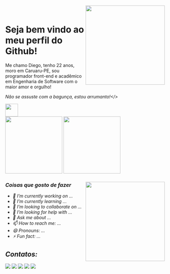 <div align="center">
  <img align="right" width="250px" style="margin-top:-20px" src="https://github.com/DiegoCiara/DiegoCiara/assets/114518504/e63320c1-8f47-4f25-b44d-a116e6083c22">
</div>
    
# Seja bem vindo ao meu perfil do Github!

Me chamo Diego, tenho 22 anos, moro em Caruaru-PE, sou programador front-end e acadêmico em Engenharia de Software com o maior amor e orgulho!

<i>Não se assuste com a bagunça, estou arrumanto!</>
<div>

<img loading="lazy" src="https://cdn.jsdelivr.net/gh/devicons/devicon/icons/git/git-original.svg" width="40" height="40"/>
</div>
<div>
  
<img loading="lazy" height="180em" src="https://github-readme-stats.vercel.app/api/top-langs/?username=DiegoCiara&layout=compact&langs_count=7&theme=dracula"/>
<img loading="lazy" height="180em" src="https://github-readme-stats.vercel.app/api?username=DiegoCiara&show_icons=true&theme=dracula&include_all_commits=true&count_private=true"/> 
</div>
<div>
  
 <img align="right" width="250px" src="https://github.com/DiegoCiara/DiegoCiara/assets/114518504/958566b9-151a-4b10-9ebe-054b4f7a3f88">


### Coisas que gosto de fazer
- 🔭 I’m currently working on ...
- 🌱 I’m currently learning ...
- 👯 I’m looking to collaborate on ...
- 🤔 I’m looking for help with ...
- 💬 Ask me about ...
- 📫 How to reach me: ...
- 😄 Pronouns: ...
- ⚡ Fun fact: ...
</div>

## Contatos:

<a href="https://www.youtube.com/seu-canal-youtube-aqui" target="_blank"><img loading="lazy" src="https://img.shields.io/badge/YouTube-FF0000?style=for-the-badge&logo=youtube&logoColor=white" target="_blank"></a>
<a href="https://instagram.com/seu-usuário-instagram-aqui" target="_blank"><img loading="lazy" src="https://img.shields.io/badge/-Instagram-%23E4405F?style=for-the-badge&logo=instagram&logoColor=white" target="_blank"></a>
<a href="https://www.twitch.tv/seu-usuário-aqui" target="_blank"><img loading="lazy" src="https://img.shields.io/badge/Twitch-9146FF?style=for-the-badge&logo=twitch&logoColor=white" target="_blank"></a>
<a href = "mailto:contato@seu-usuário-aqui"><img loading="lazy" src="https://img.shields.io/badge/Gmail-D14836?style=for-the-badge&logo=gmail&logoColor=white" target="_blank"></a>
<a href="https://www.linkedin.com/in/seu-usuário-linkedln-aqui" target="_blank"><img loading="lazy" src="https://img.shields.io/badge/-LinkedIn-%230077B5?style=for-the-badge&logo=linkedin&logoColor=white" target="_blank"></a>   
